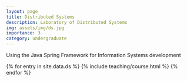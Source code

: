 ```yaml
---
layout: page
title: Distributed Systems
description: Laboratory of Distributed Systems
img: assets/img/ds.jpg
importance: 3
category: undergraduate
---
```


Using the Java Spring Framework for Information Systems development

<div class="post">
<article>
{% for entry in site.data.ds %}
 {% include teaching/course.html %}
{% endfor %}
</article>
</div>